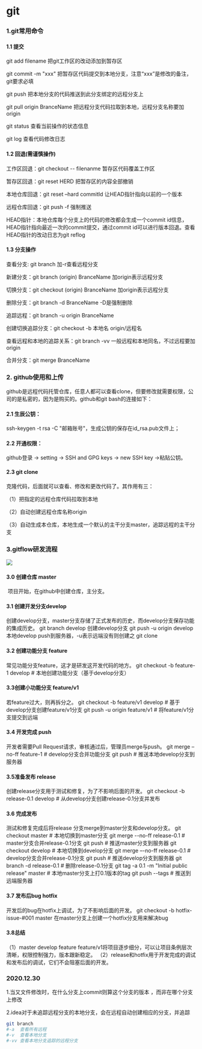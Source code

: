 # git

### 1.git常用命令

#### 1.1 提交

git add filename      把git工作区的改动添加到暂存区

git commit -m "xxx" 把暂存区代码提交到本地分支，注意“xxx”是修改的备注，git要求必填

git push          把本地分支的代码推送到此分支绑定的远程分支上

git pull origin BranceName 把远程分支代码拉取到本地，远程分支名称要加origin 

git status         查看当前操作的状态信息

git log           查看代码修改日志

#### 1.2 回退(需谨慎操作)

工作区回退：git checkout -- filenanme  暂存区代码覆盖工作区

暂存区回退：git reset HERD       把暂存区的内容全部撤销

本地仓库回退：git reset –hard commitId  让HEAD指针指向以前的一个版本

远程仓库回退：git push -f        强制推送

HEAD指针：本地仓库每个分支上的代码的修改都会生成一个commit id信息，HEAD指针指向最近一次的commit提交，通过commit id可以进行版本回退。查看HEAD指针的改动日志为git reflog

#### 1.3 分支操作

查看分支: git branch            加-r查看远程分支

新建分支：git branch (origin) BranceName   加origin表示远程分支

切换分支：git checkout (origin) BranceName  加origin表示远程分支

删除分支：git branch -d BranceName     -D是强制删除

追踪远程：git branch -u origin BranceName  

创建切换追踪分支：git checkout -b 本地名 origin/远程名 

查看远程和本地的追踪关系：git branch -vv  一般远程和本地同名，不过远程要加origin

合并分支：git merge BranceName

 

### 2. github使用和上传

github是远程代码托管仓库，任意人都可以查看clone，但要修改就需要权限，公司的是私密的，因为是购买的。github和git bash的连接如下：

#### 2.1 生辰公钥：

ssh-keygen -t rsa -C "邮箱账号"，生成公钥的保存在id_rsa.pub文件上；

#### 2.2 开通权限：

github登录 -> setting -> SSH and GPG keys -> new SSH key ->粘贴公钥。

#### 2.3 git clone

克隆代码，后面就可以查看、修改和更改代码了。其作用有三：

（1）把指定的远程仓库代码拉取到本地

（2）自动创建远程仓库名称origin

（3）自动生成本仓库，本地生成一个默认的主干分支master，追踪远程的主干分支

 

### 3.gitflow研发流程

![](\pictures\git\gitflow研发流程.png)

#### 3.0 创建仓库 master

​    项目开始，在github中创建仓库，主分支。

#### 3.1 创建开发分支develop

创建develop分支，master分支存储了正式发布的历史，而develop分支保存功能的集成历史。
git branch develop             创建develop分支
git push -u origin develop    本地develop push到服务器，-u表示远端没有则创建之
git clone                                                           

#### 3.2 创建功能分支 feature

常见功能分支feature，这才是研发这开发代码的地方。
git checkout -b feature-1 develop    # 本地创建功能分支（基于develop分支）

#### 3.3创建小功能分支 feature/v1

   若feature过大，则再拆分之。
git checkout -b feature/v1 develop    # 基于develop分支创建feature/v1分支
git push -u origin feature/v1         # 将feature/v1分支提交到远端

#### 3.4 开发完成 push

开发者需要Pull Request请求，审核通过后，管理员merge与push。
git merge –no-ff feature-1            # develop分支合并功能分支
git push                          # 推送本地develop分支到服务器

#### 3.5准备发布 release

创建release分支用于测试和修复，为了不影响后面的开发。
git checkout -b release-0.1 develop    # 从develop分支创建release-0.1分支并发布

#### 3.6 完成发布

测试和修复完成后将release 分支merge到master分支和develop分支。
git checkout master                     # 本地切换到master分支
git merge --no-ff release-0.1           # master分支合并release-0.1分支
git push                                # 推送master分支到服务器
git checkout develop                    # 本地切换到develop分支
git merge –-no-ff release-0.1           # develop分支合并release-0.1分支
git push                                # 推送develop分支到服务器
git branch -d release-0.1               # 删除release-0.1分支
git tag -a 0.1 -m "Initial public release" master   # 本地master分支上打0.1版本的tag
git push --tags                           # 推送到远端服务器

#### 3.7 发布后bug hotfix

开发后的bug在hotfix上调试，为了不影响后面的开发。
git checkout -b hotfix-issue-#001 master  在master分支上创建一个hotfix分支用来解决bug

#### 3.8总结

（1）master  develop  feature  feature/v1将项目逐步细分，可以让项目条例层次清晰，权限控制强力，版本跟新稳定。
（2）release和hotfix用于开发完成的调试和发布后的调试，它们不会阻塞后面的开发。





### 2020.12.30

1.当又文件修改时，在什么分支上commit则算这个分支的版本 ，而非在哪个分支上修改

2.idea对于未追踪远程分支的本地分支，会在远程自动创建相应的分支，并追踪

```sh
git branch
#-a  查看所有远程
#-v  查看本地分支
#-vv 查看本地分支追踪的远程分支
```

